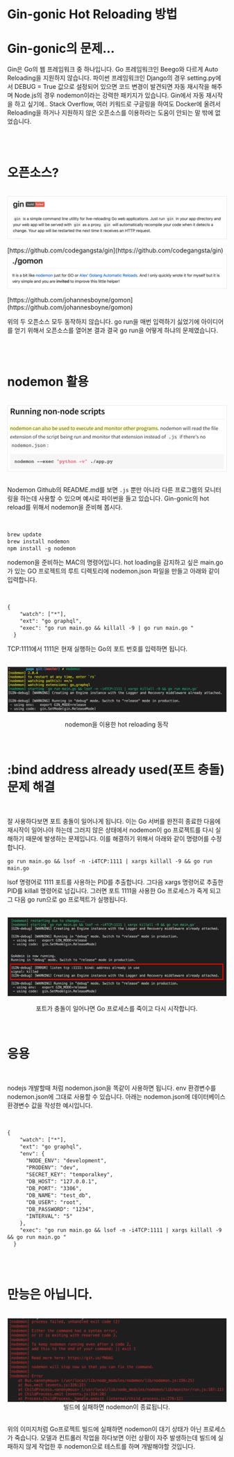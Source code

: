 # Gin-gonic Hot Reloading 방법



# Gin-gonic의 문제...


Gin은 Go의 웹 프레임워크 중 하나입니다. Go 프레임워크인 Beego와 다르게 Auto Reloading을 지원하지 않습니다. 파이썬 프레임워크인 Django의 경우 setting.py에서 DEBUG = True 값으로 설정되어 있으면 코드 변경이 발견되면 자동 재시작을 해주며 Node.js의 경우 nodemon이라는 강력한 패키지가 있습니다. Gin에서 자동 재시작을 하고 싶기에.. Stack Overflow, 여러 키워드로 구글링을 하여도 Docker에 올려서 Reloading을 하거나 지원하지 않은 오픈소스를 이용하라는 도움이 안되는 말 밖에 없었습니다.

<br />
<br />


# 오픈소스? 


<br />
<img src="./img/1.png?raw=true" align="center" style="display: block; margin: 0px auto; display: block; height: auto; border:1px solid #eaeaea; padding: 0px;" width="" >
<br />
[https://github.com/codegangsta/gin](https://github.com/codegangsta/gin) 

<br />
<img src="./img/2.png?raw=true" align="center" style="display: block; margin: 0px auto; display: block; height: auto; border:1px solid #eaeaea; padding: 0px;" width="" >
<br />
[https://github.com/johannesboyne/gomon](https://github.com/johannesboyne/gomon) 


위의 두 오픈소스 모두 동작하지 않습니다. go run을 매번 입력하기 싫었기에 아이디어를 얻기 위해서 오픈소스를 열어본 결과 결국 go run을 어떻게 하냐의 문제였습니다.

<br />
<br />


# nodemon 활용


<br />
<img src="./img/3.png?raw=true" align="center" style="display: block; margin: 0px auto; display: block; height: auto; border:1px solid #eaeaea; padding: 0px;" width="" >
<br />

Nodemon Github의 README.md를 보면 `.js` 뿐만 아니라 다른 프로그램의 모니터링을 하는데 사용할 수 있으며 예시로 파이썬을 들고 있습니다. Gin-gonic의 hot reload를 위해서 nodemon을 준비해 봅시다.

<br />

``` text
brew update 
brew install nodemon
npm install -g nodemon
```

nodemon을 준비하는 MAC의 명령어입니다. 
hot loading을 감지하고 싶은 main.go가 있는 GO 프로젝트의 루트 디렉토리에 nodemon.json 파일을 만들고 아래와 같이 입력합니다.

<br />

```
{
    "watch": ["*"],
    "ext": "go graphql",
    "exec": "go run main.go && killall -9 | go run main.go "
  }
```
TCP:1111에서 1111은 현재 실행하는 Go의 포트 번호를 입력하면 됩니다. 


<br />
<img src="./img/4.png?raw=true" align="center" style="display: block; margin: 0px auto; display: block; height: auto; border:1px solid #eaeaea; padding: 0px;" width="" >
<br />
<center>nodemon을 이용한 hot reloading 동작</center>

<br />
<br />


# :bind address already used(포트 충돌) 문제 해결

<br />


잘 사용하다보면 포트 충돌이 일어나게 됩니다. 이는 Go 서버를 완전히 종료한 다음에 재시작이 일어나야 하는데 그러지 않은 상태에서 nodemon이 go 프로젝트를 다시 실해하기 때문에 발생하는 문제입니다. 이를 해결하기 위해서 아래와 같이 명령어를 수정합니다. 

``` text
go run main.go && lsof -n -i4TCP:1111 | xargs killall -9 && go run main.go
```

lsof 명령어로 1111 포트를 사용하는 PID를 추출합니다. 그다음 xargs 명령어로 추출한 PID를 killall 명령어로 넘깁니다. 그러면 포트 1111을 사용한 Go 프로세스가 죽게 되고 그 다음 go run으로 go 프로젝트가 실행됩니다.   

<br />
<img src="./img/5.png?raw=true" align="center" style="display: block; margin: 0px auto; display: block; height: auto; border:1px solid #eaeaea; padding: 0px;" width="" >
<br />
<center> 포트가 충돌이 일어나면 Go 프로세스를 죽이고 다시 시작합니다. </center>


<br />
<br />

# 응용

<br />

nodejs 개발할때 처럼 nodemon.json을 똑같이 사용하면 됩니다. env 환경변수를 nodemon.json에 그대로 사용할 수 있습니다. 아래는 nodemon.json에 데이터베이스 환경변수 값을 작성한 예시입니다.

<br />


``` text
{
    "watch": ["*"],
    "ext": "go graphql",
    "env": {
      "NODE_ENV": "development",
      "PRODENV": "dev",
      "SECRET_KEY": "temporalkey",
      "DB_HOST": "127.0.0.1",
      "DB_PORT": "3306",
      "DB_NAME": "test_db",
      "DB_USER": "root",
      "DB_PASSWORD": "1234",
      "INTERVAL": "5"
    },
    "exec": "go run main.go && lsof -n -i4TCP:1111 | xargs killall -9 && go run main.go "
  }
```

<br />
<br />

# 만능은 아닙니다.

<br />

<img src="./img/6.png?raw=true" align="center" style="display: block; margin: 0px auto; display: block; height: auto; border:1px solid #eaeaea; padding: 0px;" width="" >
<center> 빌드에 실패하면 nodemon이 종료됩니다. </center>
<br />

위의 이미지처럼 Go프로젝트 빌드에 실패하면 nodemon이 대기 상태가 아닌 프로세스가 죽습니다. 모델과 컨트롤러 작업을 하다보면 이런 상황이 자주 발생하는데 빌드에 실패하지 않게 작업한 후 nodemon으로 테스트를 하며 개발해야할 것입니다. 


<br />
<br />
<br />

